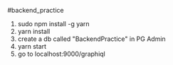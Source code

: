 #backend_practice

1) sudo npm install -g yarn
2) yarn install
3) create a db called "BackendPractice" in PG Admin
3) yarn start
4) go to localhost:9000/graphiql
